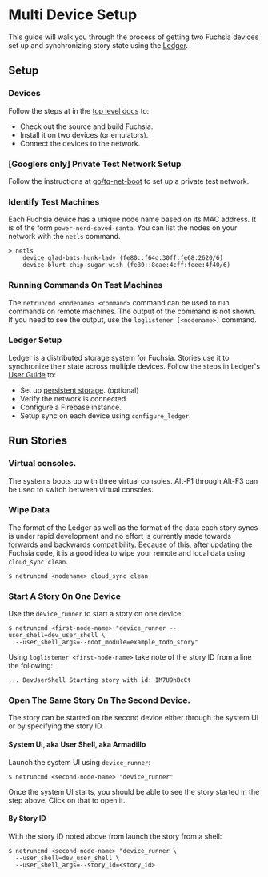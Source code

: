 Multi Device Setup
============

This guide will walk you through the process of getting two Fuchsia devices
set up and synchronizing story state using the
[Ledger](https://fuchsia.googlesource.com/ledger).

## Setup

### Devices

Follow the steps at in the [top level docs](README.md) to:
* Check out the source and build Fuchsia.
* Install it on two devices (or emulators).
* Connect the devices to the network.

### [Googlers only] Private Test Network Setup

Follow the instructions at [go/tq-net-boot](https://goto.google.com/tq-net-boot)
to set up a private test network.

### Identify Test Machines

Each Fuchsia device has a unique node name based on its MAC address.  It is of
the form `power-nerd-saved-santa`.  You can list the nodes on your network with
the `netls` command.

```
> netls
    device glad-bats-hunk-lady (fe80::f64d:30ff:fe68:2620/6)
    device blurt-chip-sugar-wish (fe80::8eae:4cff:feee:4f40/6)
```

### Running Commands On Test Machines

The `netruncmd <nodename> <command>` command can be used to run commands on
remote machines.  The output of the command is not shown.  If you need to see
the output, use the `loglistener [<nodename>]` command.

### Ledger Setup

Ledger is a distributed storage system for Fuchsia.  Stories use it to
synchronize their state across multiple devices.  Follow the steps in Ledger's
[User Guide](https://fuchsia.googlesource.com/ledger/+/master/docs/user_guide.md)
to:

* Set up [persistent storage](https://fuchsia.googlesource.com/zircon/+/master/docs/minfs.md). (optional)
* Verify the network is connected.
* Configure a Firebase instance.
* Setup sync on each device using `configure_ledger`.

## Run Stories

### Virtual consoles.

The systems boots up with three virtual consoles.  Alt-F1 through
Alt-F3 can be used to switch between virtual consoles.

### Wipe Data

The format of the Ledger as well as the format of the data each story syncs is
under rapid development and no effort is currently made towards forwards and
backwards compatibility.  Because of this, after updating the Fuchsia code, it
is a good idea to wipe your remote and local data using `cloud_sync clean`.

```
$ netruncmd <nodename> cloud_sync clean
```

### Start A Story On One Device

Use the `device_runner` to start a story on one device:

```
$ netruncmd <first-node-name> "device_runner --user_shell=dev_user_shell \
  --user_shell_args=--root_module=example_todo_story"
```

Using `loglistener <first-node-name>` take note of the story ID from a line the
following:

```
... DevUserShell Starting story with id: IM7U9hBcCt
```

### Open The Same Story On The Second Device.

The story can be started on the second device either through the system UI or by
specifying the story ID.

#### System UI, aka User Shell, aka Armadillo
Launch the system UI using `device_runner`:

```
$ netruncmd <second-node-name> "device_runner"
```

Once the system UI starts, you should be able to see the story started in the
step above.  Click on that to open it.

#### By Story ID

With the story ID noted above from launch the story from a shell:

```
$ netruncmd <second-node-name> "device_runner \
  --user_shell=dev_user_shell \
  --user_shell_args=--story_id=<story_id>
```
